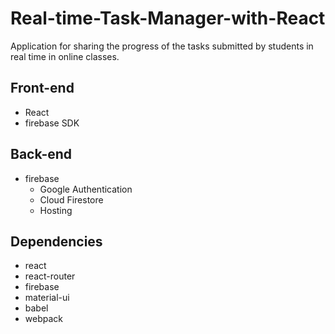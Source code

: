 # Real-time-Task-Manager-with-React
Application for sharing the progress of the tasks submitted by students in real time in online classes.

## Front-end
- React
- firebase SDK

## Back-end
- firebase
  - Google Authentication
  - Cloud Firestore
  - Hosting

## Dependencies
- react
- react-router
- firebase
- material-ui
- babel
- webpack
